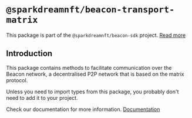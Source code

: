 # `@sparkdreamnft/beacon-transport-matrix`

This package is part of the `@sparkdreamnft/beacon-sdk` project. [Read more](https://github.com/airgap-it/beacon-sdk)

## Introduction

This package contains methods to facilitate communication over the Beacon network, a decentralised P2P network that is based on the matrix protocol.

Unless you need to import types from this package, you probably don't need to add it to your project.

Check our documentation for more information. [Documentation](https://docs.walletbeacon.io)
